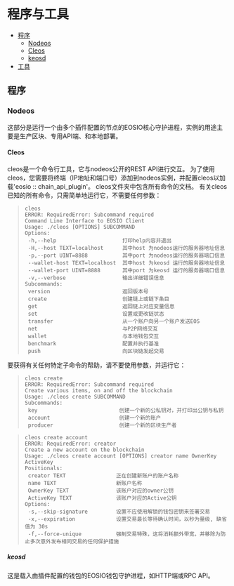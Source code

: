 # 程序与工具
- [程序](#程序)
    - [Nodeos](#Nodeos)
    - [Cleos](#Cleos)
    - [keosd](#keosd)
- [工具](#工具)
## 程序

### Nodeos
这部分是运行一个由多个插件配置的节点的EOSIO核心守护进程，实例的用途主要是生产区块、专用API端、和本地部署。
#### Cleos
cleos是一个命令行工具，它与nodeos公开的REST API进行交互。 为了使用cleos，您需要将终端（IP地址和端口号）添加到nodeos实例，并配置cleos以加载'eosio :: chain_api_plugin'。 cleos文件夹中包含所有命令的文档。 有关cleos已知的所有命令，只需简单地运行它，不需要任何参数：

><pre><code>cleos
>ERROR: RequiredError: Subcommand required
>Command Line Interface to EOSIO Client
>Usage: ./cleos [OPTIONS] SUBCOMMAND
>Options:
>  -h,--help                     打印help内容并退出
>  -H,--host TEXT=localhost      其中host 为nodeos运行的服务器地址信息
>  -p,--port UINT=8888           其中port 为nodeos运行的服务器端口信息
>  --wallet-host TEXT=localhost  其中host 为keosd 运行的服务器地址信息
>  --wallet-port UINT=8888       其中port 为keosd 运行的服务器端口信息
>  -v,--verbose                  输出详细错误信息
>Subcommands:
>  version                       返回版本号
>  create                        创建链上或链下条目
>  get                           返回链上对应变量信息
>  set                           设置或更改链状态
>  transfer                      从一个账户向另一个账户发送EOS
>  net                           与P2P网络交互
>  wallet                        与本地钱包交互
>  benchmark                     配置并执行基准
>  push                          向区块链发起交易</code></pre>
要获得有关任何特定子命令的帮助，请不要使用参数，并运行它：
><pre><code>cleos create
>ERROR: RequiredError: Subcommand required
>Create various items, on and off the blockchain
>Usage: ./cleos create SUBCOMMAND
>Subcommands:
>  key                          创建一个新的公私钥对，并打印出公钥与私钥
>  account                      创建一个新的账户
>  producer                     创建一个新的区块生产者</code></pre>

><pre><code>cleos create account
>ERROR: RequiredError: creator
>Create a new account on the blockchain
>Usage: ./cleos create account [OPTIONS] creator name OwnerKey ActiveKey
>Positionals:
>  creator TEXT                正在创建新账户的账户名称
>  name TEXT                   新账户名称
>  OwnerKey TEXT               该账户对应的owner公钥
>  ActiveKey TEXT              该账户对应的Active公钥
>Options:
>  -s,--skip-signature         设置不应使用解锁的钱包密钥来签署交易
>  -x,--expiration             设置交易最长等待确认时间，以秒为量级, 缺省值为 30s
>  -f,--force-unique           强制交易特殊，这将消耗额外带宽，并移除为防止多次意外发布相同交易的任何保护措施</code></pre>
##### keosd
这是载入由插件配置的钱包的EOSIO钱包守护进程，如HTTP端或RPC API。
